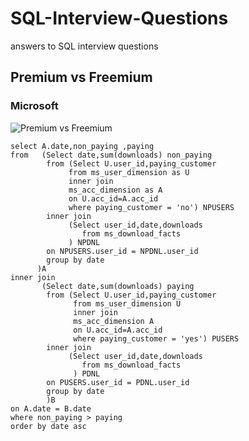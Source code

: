 # SQL-Interview-Questions
answers to SQL interview questions

## Premium vs Freemium
### Microsoft 
![Premium vs Freemium](https://drive.google.com/uc?id=1U62og3lE5vsHPx5pCeXlIeNZDqq7auz3)

```
select A.date,non_paying ,paying
from   (Select date,sum(downloads) non_paying
        from (Select U.user_id,paying_customer
             from ms_user_dimension as U
             inner join 
             ms_acc_dimension as A
             on U.acc_id=A.acc_id
             where paying_customer = 'no') NPUSERS
        inner join 
             (Select user_id,date,downloads
                from ms_download_facts
             ) NPDNL
        on NPUSERS.user_id = NPDNL.user_id
        group by date
      )A
inner join
       (Select date,sum(downloads) paying
        from (Select U.user_id,paying_customer
              from ms_user_dimension U
              inner join 
              ms_acc_dimension A
              on U.acc_id=A.acc_id
              where paying_customer = 'yes') PUSERS
        inner join
             (Select user_id,date,downloads
                from ms_download_facts
              ) PDNL
        on PUSERS.user_id = PDNL.user_id
        group by date
        )B
on A.date = B.date
where non_paying > paying
order by date asc
```

